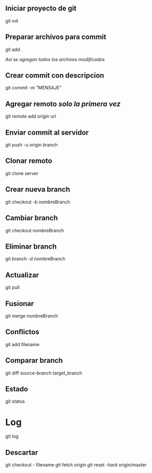 ## Iniciar proyecto de git

git init

## Preparar archivos para commit

git add .

_Así se agregan todos los archivos modificados_

## Crear commit con descripcion

git commit -m "MENSAJE"

## Agregar remoto _solo la primera vez_

git remote add origin url

## Enviar commit al servidor

git push -u origin branch

## Clonar remoto

git clone server

## Crear nueva branch

git checkout -b nombreBranch

## Cambiar branch

git checkout nombreBranch

## Eliminar branch

git branch -d nombreBranch

## Actualizar

git pull

## Fusionar

git merge nombreBranch

## Conflictos

git add filename

## Comparar branch

git diff source-branch target_branch

## Estado

git status

# Log

git log

## Descartar

git checkout - filename
git fetch origin
git reset -hard origin/master
